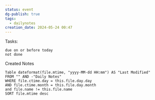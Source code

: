```yaml
---
status: event
dg-publish: true
tags:
  - dailynotes
creation_date: 2024-05-24 00:47
---
```


Tasks:
```tasks
due on or before today
not done
```

Created Notes
```dataview
Table dateformat(file.mtime, "yyyy-MM-dd HH:mm") AS "Last Modified"
FROM "" AND -"Daily Notes"
WHERE file.ctime.day = this.file.day.day
AND file.ctime.month = this.file.day.month
and file.name != this.file.name
SORT file.mtime desc
```
